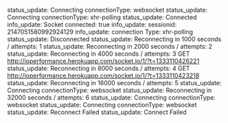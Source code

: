 status_update: Connecting connectionType: websocket
status_update: Connecting connectionType: xhr-polling
status_update: Connected
info_update: Socket connected: true
info_update: sessionid: 2147051580992924129
info_update: connection Type: xhr-polling
status_update: Disconnected
status_update: Reconnecting in 1000 seconds / attempts: 1
status_update: Reconnecting in 2000 seconds / attempts: 2
status_update: Reconnecting in 4000 seconds / attempts: 3
GET http://ioperformance.herokuapp.com/socket.io/1/?t=1333110426221 
status_update: Reconnecting in 8000 seconds / attempts: 4
GET http://ioperformance.herokuapp.com/socket.io/1/?t=1333110423218 
status_update: Reconnecting in 16000 seconds / attempts: 5
status_update: Connecting connectionType: websocket
status_update: Reconnecting in 32000 seconds / attempts: 6
status_update: Connecting connectionType: websocket
status_update: Connecting connectionType: websocket
status_update: Reconnect Failed
status_update: Connect Failed